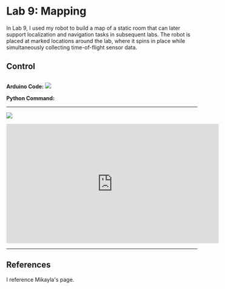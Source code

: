 # Lab 9: Mapping

In Lab 9, I used my robot to build a map of a static room that can later support localization and navigation tasks in subsequent labs. The robot is placed at marked locations around the lab, where it spins in place while simultaneously collecting time-of-flight sensor data.

## Control

##


**Arduino Code:**
![](images/Lab9/ard_1.jpeg)


**Python Command:**


___


![](images/Lab8/Window.jpg)

<iframe width="560" height="315" src="https://www.youtube.com/embed/PDJ9GCCFWjM" frameborder="0" allow="accelerometer; autoplay; encrypted-media; gyroscope; picture-in-picture" allowfullscreen></iframe>

___
## References
I reference Mikayla's page.
